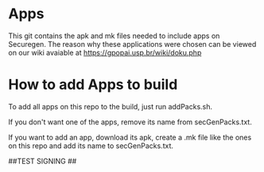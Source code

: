 # Apps
This git contains the apk and mk files needed to include apps on Securegen.
The reason why these applications were chosen can be viewed on our wiki avaiable at https://gpopai.usp.br/wiki/doku.php

# How to add Apps to build

To add all apps on this repo to the build, just run addPacks.sh.

If you don't want one of the apps, remove its name from secGenPacks.txt.

If you want to add an app, download its apk, create a .mk file like the ones on this repo and add its name to secGenPacks.txt.


##TEST SIGNING ##
